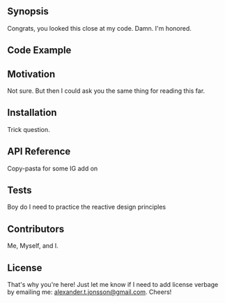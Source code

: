 ## Synopsis

Congrats, you looked this close at my code. Damn. I'm honored.

## Code Example

<pseudocode>

## Motivation

Not sure. But then I could ask you the same thing for reading this far.

## Installation

Trick question.

## API Reference

Copy-pasta for some IG add on

## Tests

Boy do I need to practice the reactive design principles

## Contributors

Me, Myself, and I.

## License

That's why you're here! Just let me know if I need to add license verbage by emailing me: alexander.t.jonsson@gmail.com. Cheers!
